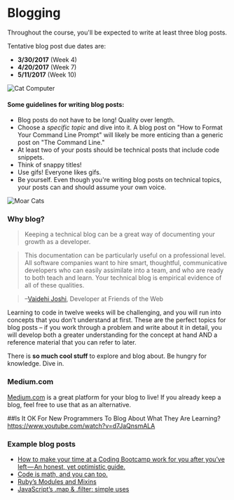 # Blogging

Throughout the course, you'll be expected to write at least three blog posts. 

Tentative blog post due dates are: 

- **3/30/2017** (Week 4)
- **4/20/2017** (Week 7)
- **5/11/2017** (Week 10)

![Cat Computer](https://media.giphy.com/media/AVu4qVBN6PFgk/giphy.gif)

#### Some guidelines for writing blog posts:

- Blog posts do not have to be long! Quality over length.
- Choose a *specific topic* and dive into it. A blog post on "How to Format Your Command Line Prompt" will likely be more enticing than a generic post on "The Command Line."
- At least two of your posts should be technical posts that include code snippets.
- Think of snappy titles!
- Use gifs! Everyone likes gifs.
- Be yourself. Even though you're writing blog posts on technical topics, your posts can and should assume your own voice.

![Moar Cats](https://media.giphy.com/media/102e3GeB5j4Mzm/giphy.gif)

### Why blog?

> Keeping a technical blog can be a great way of documenting your growth as a developer.

>This documentation can be particularly useful on a professional level. All software companies want to hire smart, thoughtful, communicative developers who can easily assimilate into a team, and who are ready to both teach and learn. Your technical blog is empirical evidence of all of these qualities.

>–[Vaidehi Joshi](http://vaidehijoshi.github.io/), Developer at Friends of the Web

Learning to code in twelve weeks will be challenging, and you will run into concepts that you don't understand at first. These are the perfect topics for blog posts – if you work through a problem and write about it in detail, you will develop both a greater understanding for the concept at hand AND a reference material that you can refer to later.

There is **so much cool stuff** to explore and blog about. Be hungry for knowledge. Dive in.

### Medium.com

[Medium.com](https://medium.com/) is a great platform for your blog to live! If you already keep a blog, feel free to use that as an alternative.

##Is It OK For New Programmers To Blog About What They Are Learning?
https://www.youtube.com/watch?v=d7JaQnsmALA


### Example blog posts

* [How to make your time at a Coding Bootcamp work for you after you’ve left — An honest, yet optimistic guide.](https://medium.com/@llemonggang/how-to-make-your-time-at-a-coding-bootcamp-work-for-you-after-youve-left-an-honest-yet-de215f55f041#.rnj1fz1hx)
* [Code is math, and you can too. ](http://drewfrom.space/blog/code-is-math/)
* [Ruby’s Modules and Mixins](http://jonwtow.tumblr.com/post/117461435991/rubys-modules-and-mixins)
* [JavaScript’s .map & .filter: simple uses](https://medium.com/@munish/javascript-s-map-filter-29148846ac42#.iw1xzhicb)
